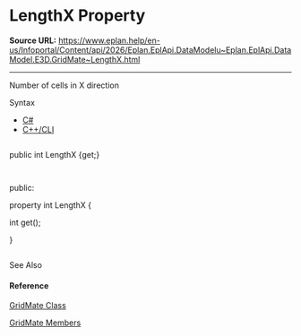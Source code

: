 # LengthX Property

**Source URL:** https://www.eplan.help/en-us/Infoportal/Content/api/2026/Eplan.EplApi.DataModelu~Eplan.EplApi.DataModel.E3D.GridMate~LengthX.html

---

Number of cells in X direction

Syntax

- [C#](#i-syntax-CS)
- [C++/CLI](#i-syntax-CPP2005)

```
```
public int LengthX {get;}
```
```

```
```
public:
property int LengthX {
   int get();
}
```
```



See Also

#### Reference

[GridMate Class](Eplan.EplApi.DataModelu~Eplan.EplApi.DataModel.E3D.GridMate.html)
  
[GridMate Members](Eplan.EplApi.DataModelu~Eplan.EplApi.DataModel.E3D.GridMate_members.html)